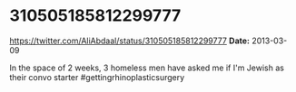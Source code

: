 # 310505185812299777
https://twitter.com/AliAbdaal/status/310505185812299777
**Date:** 2013-03-09

In the space of 2 weeks, 3 homeless men have asked me if I'm Jewish as their convo starter #gettingrhinoplasticsurgery
